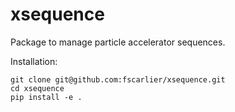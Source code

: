 # xsequence
Package to manage particle accelerator sequences.

Installation:

    git clone git@github.com:fscarlier/xsequence.git
    cd xsequence
    pip install -e .
